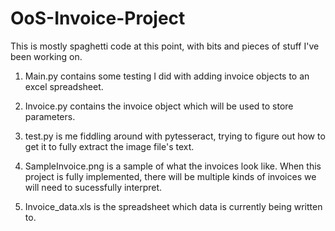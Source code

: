 # OoS-Invoice-Project

This is mostly spaghetti code at this point, with bits and pieces of stuff I've been working on.

1) Main.py contains some testing I did with adding invoice objects to an excel spreadsheet.

2) Invoice.py contains the invoice object which will be used to store parameters.

3) test.py is me fiddling around with pytesseract, trying to figure out how to get it to fully extract the image file's text.

4) SampleInvoice.png is a sample of what the invoices look like. When this project is fully implemented, there will be multiple kinds of invoices we will need to sucessfully interpret.

5) Invoice_data.xls is the spreadsheet which data is currently being written to.
